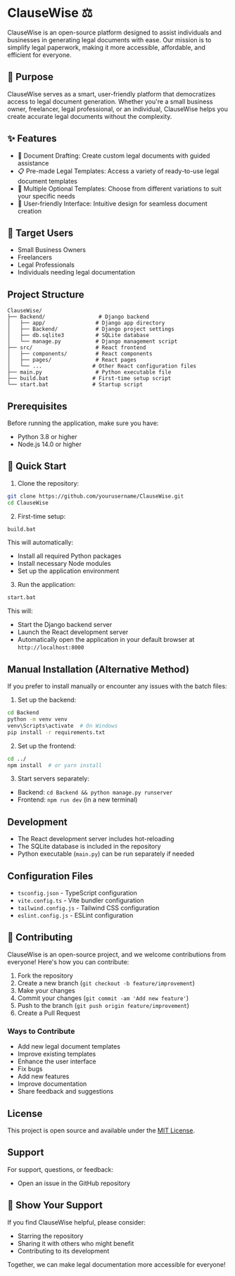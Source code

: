 # ClauseWise ⚖️

ClauseWise is an open-source platform designed to assist individuals and businesses in generating legal documents with ease. Our mission is to simplify legal paperwork, making it more accessible, affordable, and efficient for everyone.

## 🎯 Purpose

ClauseWise serves as a smart, user-friendly platform that democratizes access to legal document generation. Whether you're a small business owner, freelancer, legal professional, or an individual, ClauseWise helps you create accurate legal documents without the complexity.

## ✨ Features

- 📝 Document Drafting: Create custom legal documents with guided assistance
- 📋 Pre-made Legal Templates: Access a variety of ready-to-use legal document templates
- 🔄 Multiple Optional Templates: Choose from different variations to suit your specific needs
- 🎨 User-friendly Interface: Intuitive design for seamless document creation

## 👥 Target Users

- Small Business Owners
- Freelancers
- Legal Professionals
- Individuals needing legal documentation

## Project Structure

```
ClauseWise/
├── Backend/                 # Django backend
│   ├── app/                # Django app directory
│   ├── Backend/            # Django project settings
│   ├── db.sqlite3          # SQLite database
│   └── manage.py           # Django management script
├── src/                    # React frontend
│   ├── components/         # React components
│   ├── pages/              # React pages
│   └── ...                # Other React configuration files
├── main.py                 # Python executable file
├── build.bat              # First-time setup script
└── start.bat              # Startup script
```

## Prerequisites

Before running the application, make sure you have:
- Python 3.8 or higher
- Node.js 14.0 or higher

## 🚀 Quick Start

1. Clone the repository:
```bash
git clone https://github.com/yourusername/ClauseWise.git
cd ClauseWise
```

2. First-time setup:
```bash
build.bat
```
This will automatically:
- Install all required Python packages
- Install necessary Node modules
- Set up the application environment

3. Run the application:
```bash
start.bat
```
This will:
- Start the Django backend server
- Launch the React development server
- Automatically open the application in your default browser at `http://localhost:8000`

## Manual Installation (Alternative Method)

If you prefer to install manually or encounter any issues with the batch files:

1. Set up the backend:
```bash
cd Backend
python -m venv venv
venv\Scripts\activate  # On Windows
pip install -r requirements.txt
```

2. Set up the frontend:
```bash
cd ../
npm install  # or yarn install
```

3. Start servers separately:
- Backend: `cd Backend && python manage.py runserver`
- Frontend: `npm run dev` (in a new terminal)

## Development

- The React development server includes hot-reloading
- The SQLite database is included in the repository
- Python executable (`main.py`) can be run separately if needed

## Configuration Files

- `tsconfig.json` - TypeScript configuration
- `vite.config.ts` - Vite bundler configuration
- `tailwind.config.js` - Tailwind CSS configuration
- `eslint.config.js` - ESLint configuration

## 🤝 Contributing

ClauseWise is an open-source project, and we welcome contributions from everyone! Here's how you can contribute:

1. Fork the repository
2. Create a new branch (`git checkout -b feature/improvement`)
3. Make your changes
4. Commit your changes (`git commit -am 'Add new feature'`)
5. Push to the branch (`git push origin feature/improvement`)
6. Create a Pull Request

### Ways to Contribute
- Add new legal document templates
- Improve existing templates
- Enhance the user interface
- Fix bugs
- Add new features
- Improve documentation
- Share feedback and suggestions

## License

This project is open source and available under the [MIT License](LICENSE).

## Support

For support, questions, or feedback:
- Open an issue in the GitHub repository

## 🌟 Show Your Support

If you find ClauseWise helpful, please consider:
- Starring the repository
- Sharing it with others who might benefit
- Contributing to its development

Together, we can make legal documentation more accessible for everyone!
